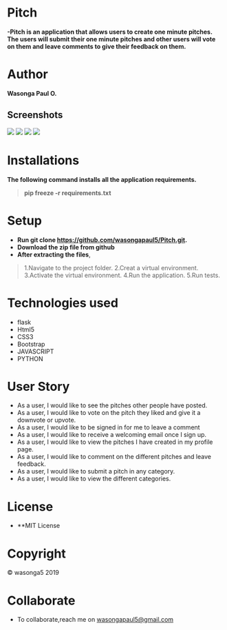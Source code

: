 # Pitch

**-Pitch is an application that allows users to create one minute pitches. The users will submit their one minute pitches and other users will vote on them and leave comments to give their feedback on them.**

# Author

**Wasonga Paul O.**

## Screenshots
<img src="file:///home/moringa/Pictures/Screenshot%20from%202019-11-26%2012-09-52.png">
<img src="file:///home/moringa/Pictures/Screenshot%20from%202019-11-26%2012-08-49.png">
<img src="file:///home/moringa/Pictures/Screenshot%20from%202019-11-26%2012-09-19.png">
<img src="file:///home/moringa/Pictures/Screenshot%20from%202019-11-26%2012-08-27.png">

# Installations

**The following command installs all the application requirements.**

> **pip freeze -r requirements.txt**

# Setup

- **Run git clone https://github.com/wasongapaul5/Pitch.git.**
- **Download the zip file from github**
- **After extracting the files**,
 > 1.Navigate to the project folder.
> 2.Creat a virtual environment.
> 3.Activate the virtual environment.
> 4.Run the application.
> 5.Run tests.

# Technologies used

- flask
- Html5
- CSS3
- Bootstrap
- JAVASCRIPT
- PYTHON

# User Story
- As a user, I would like to see the pitches other people have posted.
- As a user, I would like to vote on the pitch they liked and give it a downvote or upvote.
- As a user, I would like to be signed in for me to leave a comment
- As a user, I would like to receive a welcoming email once I sign up.
- As a user, I would like to view the pitches I have created in my profile page.
- As a user, I would like to comment on the different pitches and leave feedback.
- As a user, I would like to submit a pitch in any category.
- As a user, I would like to view the different categories.

# License
- **MIT License

# Copyright
&copy; wasonga5 2019

# Collaborate
- To collaborate,reach me on wasongapaul5@gmail.com